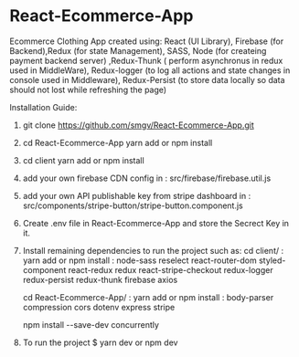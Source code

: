 # React-Ecommerce-App
Ecommerce Clothing App created using:
 React (UI Library), Firebase (for Backend),Redux (for state Management), 
 SASS, Node (for createing payment backend server) ,Redux-Thunk ( perform asynchronus in redux used in MiddleWare), Redux-logger (to log all actions and state changes in console used in Middleware), Redux-Persist (to store data locally so data should not lost while refreshing the page)

Installation Guide:

1. git clone https://github.com/smgv/React-Ecommerce-App.git

2. cd React-Ecommerce-App
   yarn add or npm install

3. cd client 
   yarn add or npm install

4. add your own firebase CDN config in : src/firebase/firebase.util.js

5. add your own API publishable key from stripe dashboard in : 
   src/components/stripe-button/stripe-button.component.js

6. Create .env file in React-Ecommerce-App and store the Secrect Key in it.
   
7. Install remaining dependencies to run the project such as:
   cd client/ :
   yarn add or npm install :
            node-sass
            reselect
            react-router-dom
            styled-component
            react-redux
            redux
            react-stripe-checkout
            redux-logger
            redux-persist
            redux-thunk
            firebase
            axios

    cd React-Ecommerce-App/ :
    yarn add or npm install :
             body-parser
             compression
             cors
             dotenv
             express
             stripe

    npm install --save-dev concurrently

8. To run the project
   $ yarn dev or npm dev
   
